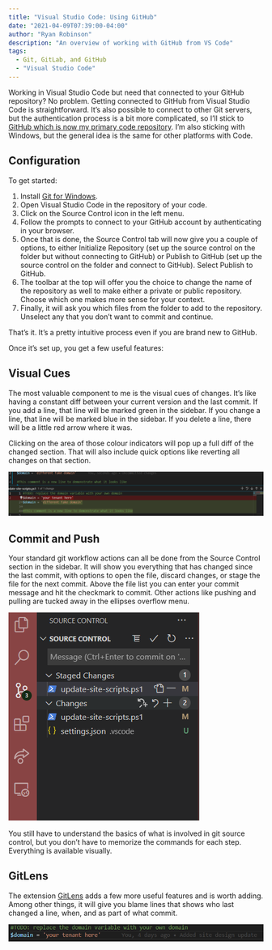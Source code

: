 ```yaml
---
title: "Visual Studio Code: Using GitHub"
date: "2021-04-09T07:39:00-04:00"
author: "Ryan Robinson"
description: "An overview of working with GitHub from VS Code"
tags:
  - Git, GitLab, and GitHub
  - "Visual Studio Code"
---
```


Working in Visual Studio Code but need that connected to your GitHub repository? No problem. Getting connected to GitHub from Visual Studio Code is straightforward. It’s also possible to connect to other Git servers, but the authentication process is a bit more complicated, so I’ll stick to [GitHub which is now my primary code repository](https://github.com/ryan-l-robinson). I’m also sticking with Windows, but the general idea is the same for other platforms with Code.

## Configuration

To get started:

1. Install [Git for Windows](https://git-scm.com/download/win).
2. Open Visual Studio Code in the repository of your code.
3. Click on the Source Control icon in the left menu.
4. Follow the prompts to connect to your GitHub account by authenticating in your browser.
5. Once that is done, the Source Control tab will now give you a couple of options, to either Initialize Repository (set up the source control on the folder but without connecting to GitHub) or Publish to GitHub (set up the source control on the folder and connect to GitHub). Select Publish to GitHub.
6. The toolbar at the top will offer you the choice to change the name of the repository as well to make either a private or public repository. Choose which one makes more sense for your context.
7. Finally, it will ask you which files from the folder to add to the repository. Unselect any that you don’t want to commit and continue.

That’s it. It’s a pretty intuitive process even if you are brand new to GitHub.

Once it’s set up, you get a few useful features:

## Visual Cues

The most valuable component to me is the visual cues of changes. It’s like having a constant diff between your current version and the last commit. If you add a line, that line will be marked green in the sidebar. If you change a line, that line will be marked blue in the sidebar. If you delete a line, there will be a little red arrow where it was.

Clicking on the area of those colour indicators will pop up a full diff of the changed section. That will also include quick options like reverting all changes on that section.

![Blue bar on side indicates changed lines, and the diff is shown below](./gitdiff.png)

## Commit and Push

Your standard git workflow actions can all be done from the Source Control section in the sidebar. It will show you everything that has changed since the last commit, with options to open the file, discard changes, or stage the file for the next commit. Above the file list you can enter your commit message and hit the checkmark to commit. Other actions like pushing and pulling are tucked away in the ellipses overflow menu.

!["Demo of the source control panel"](./source-control.png)

You still have to understand the basics of what is involved in git source control, but you don’t have to memorize the commands for each step. Everything is available visually.

## GitLens

The extension [GitLens](https://marketplace.visualstudio.com/items?itemName=eamodio.gitlens) adds a few more useful features and is worth adding. Among other things, it will give you blame lines that shows who last changed a line, when, and as part of what commit.

![Blame line that identifies "You, 4 days ago, added site design update"](./gitlens-blameline.png)
